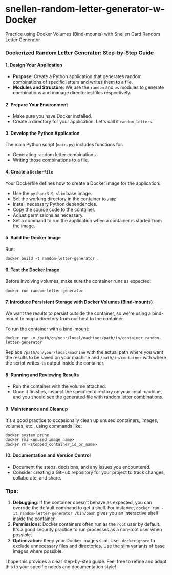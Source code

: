 # snellen-random-letter-generator-w-Docker
Practice using Docker Volumes (Bind-mounts) with Snellen Card Random Letter Generator

### Dockerized Random Letter Generator: Step-by-Step Guide

#### 1. **Design Your Application**
- **Purpose**: Create a Python application that generates random combinations of specific letters and writes them to a file.
- **Modules and Structure**: We use the `random` and `os` modules to generate combinations and manage directories/files respectively.

#### 2. **Prepare Your Environment**
- Make sure you have Docker installed.
- Create a directory for your application. Let's call it `random_letters`.

#### 3. **Develop the Python Application**

The main Python script (`main.py`) includes functions for:
- Generating random letter combinations.
- Writing those combinations to a file.

#### 4. **Create a `Dockerfile`**

Your Dockerfile defines how to create a Docker image for the application:
- Use the `python:3.9-slim` base image.
- Set the working directory in the container to `/app`.
- Install necessary Python dependencies.
- Copy the source code to the container.
- Adjust permissions as necessary.
- Set a command to run the application when a container is started from the image.

#### 5. **Build the Docker Image**
Run:
```
docker build -t random-letter-generator .
```

#### 6. **Test the Docker Image**

Before involving volumes, make sure the container runs as expected:
```
docker run random-letter-generator
```

#### 7. **Introduce Persistent Storage with Docker Volumes (Bind-mounts)**

We want the results to persist outside the container, so we're using a bind-mount to map a directory from our host to the container.

To run the container with a bind-mount:
```
docker run -v /path/on/your/local/machine:/path/in/container random-letter-generator
```

Replace `/path/on/your/local/machine` with the actual path where you want the results to be saved on your machine and `/path/in/container` with where the script writes its output inside the container.

#### 8. **Running and Reviewing Results**

- Run the container with the volume attached.
- Once it finishes, inspect the specified directory on your local machine, and you should see the generated file with random letter combinations.

#### 9. **Maintenance and Cleanup**

It's a good practice to occasionally clean up unused containers, images, volumes, etc., using commands like:
```
docker system prune
docker rmi <unused_image_name>
docker rm <stopped_container_id_or_name>
```

#### 10. **Documentation and Version Control**
- Document the steps, decisions, and any issues you encountered.
- Consider creating a GitHub repository for your project to track changes, collaborate, and share.

### Tips:

1. **Debugging**: If the container doesn't behave as expected, you can override the default command to get a shell. For instance, `docker run -it random-letter-generator /bin/bash` gives you an interactive shell inside the container.
2. **Permissions**: Docker containers often run as the `root` user by default. It's a good security practice to run processes as a non-root user when possible.
3. **Optimization**: Keep your Docker images slim. Use `.dockerignore` to exclude unnecessary files and directories. Use the slim variants of base images where possible.

I hope this provides a clear step-by-step guide. Feel free to refine and adapt this to your specific needs and documentation style!
